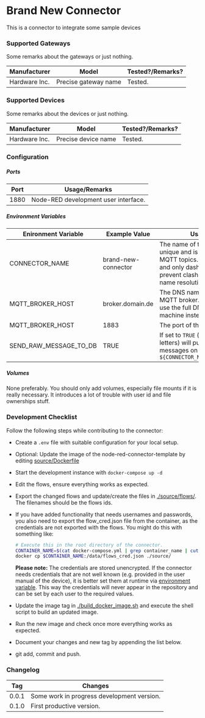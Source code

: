# Brand New Connector

This is a connector to integrate some sample devices



### Supported Gateways

Some remarks about the gateways or just nothing.

| Manufacturer  | Model                | Tested?/Remarks? |
| ------------- | -------------------- | ---------------- |
| Hardware Inc. | Precise gateway name | Tested.          |



### Supported Devices

Some remarks about the devices or just nothing.

| Manufacturer  | Model               | Tested?/Remarks? |
| ------------- | ------------------- | ---------------- |
| Hardware Inc. | Precise device name | Tested.          |



### Configuration

##### Ports

| Port | Usage/Remarks                        |
| ---- | ------------------------------------ |
| 1880 | Node-RED development user interface. |

##### Environment Variables

| Enironment Variable    | Example  Value      | Usage/Remarks                                                |
| ---------------------- | ------------------- | ------------------------------------------------------------ |
| CONNECTOR_NAME         | brand-new-connector | The name of the connector. Must be unique and is used to compute the MQTT topics. Use all lowercase chars and only dashes for separation to prevent clashes with Dockers internal name resolution system. |
| MQTT_BROKER_HOST       | broker.domain.de    | The DNS name or IP address of the MQTT broker. `localhost` will not work, use the full DNS name of the host machine instead. |
| MQTT_BROKER_HOST       | 1883                | The port of the MQTT broker.                                 |
| SEND_RAW_MESSAGE_TO_DB | TRUE                | If set to `TRUE` (that is a string of capital letters) will publish all received raw messages on topic `${CONNECTOR_NAME}/raw_message_to_db` |

##### Volumes

None preferably. You should only add volumes, especially file mounts if it is really necessary. It introduces a lot of trouble with user id and file ownerships stuff.



### Development Checklist

Follow the following steps while contributing to the connector:

* Create a `.env` file with suitable configuration for your local setup.

* Optional: Update the image of the node-red-connector-template by editing [source/Dockerfile](source/Dockerfile) 

* Start the development instance with  `docker-compose up -d`

* Edit the flows, ensure everything works as expected.

* Export the changed flows and update/create the files in [./source/flows/](./source/flows/). The filenames should be the flows ids.

* If you have added functionality that needs usernames and passwords, you also need to export the flow_cred.json file from the container, as the credentials are not exported with the flows. You might do this with something like:

  ```bash
  # Execute this in the root directory of the connector.
  CONTAINER_NAME=$(cat docker-compose.yml | grep container_name | cut -d : -f 2 | xargs )
  docker cp $CONTAINER_NAME:/data/flows_cred.json ./source/
  ```

  **Please note:** 
  The credentials are stored unencrypted. If the connector needs credentials that are not well known (e.g. provided in the user manual of the device), it is better set them at runtime via [environment variable](https://nodered.org/docs/user-guide/environment-variables). This way the credentials will never appear in the repository and can be set by each user to the required values.

* Update the image tag in  [./build_docker_image.sh](./build_docker_image.sh) and execute the shell script to build an updated image. 

* Run the new image and check once more everything works as expected.

* Document your changes and new tag by appending the list below.

* git add, commit and push.



### Changelog

| Tag   | Changes                                    |
| ----- | ------------------------------------------ |
| 0.0.1 | Some work in progress development version. |
| 0.1.0 | First productive version.                  |